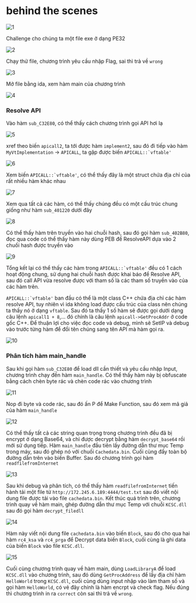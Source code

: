 # behind the scenes

![1](https://github.com/noobmannn/KCSC_CTF_2024/blob/0d7d091ea183b58f5fe85641243d14fcd4a475a0/behind%20the%20scenes/Img/1.png)

Challenge cho chúng ta một file exe ở dạng PE32

![2](https://github.com/noobmannn/KCSC_CTF_2024/blob/0d7d091ea183b58f5fe85641243d14fcd4a475a0/behind%20the%20scenes/Img/2.png)

Chạy thử file, chương trình yêu cầu nhập Flag, sai thì trả về ``wrong``

![3](https://github.com/noobmannn/KCSC_CTF_2024/blob/0d7d091ea183b58f5fe85641243d14fcd4a475a0/behind%20the%20scenes/Img/3.png)

Mở file bằng ida, xem hàm main của chương trình

![4](https://github.com/noobmannn/KCSC_CTF_2024/blob/0d7d091ea183b58f5fe85641243d14fcd4a475a0/behind%20the%20scenes/Img/4.png)

### Resolve API

Vào hàm ``sub_C32E80``, có thể thấy cách chương trình gọi API hơi lạ

![5](https://github.com/noobmannn/KCSC_CTF_2024/blob/0d7d091ea183b58f5fe85641243d14fcd4a475a0/behind%20the%20scenes/Img/5.png)

xref theo biến ``apicall2``, ta tới được hàm ``implement2``, sau đó đi tiếp vào hàm ``MyVtImplementation`` -> ``APICALL``, ta gặp được biến ``APICALL::`vftable'``

![6](https://github.com/noobmannn/KCSC_CTF_2024/blob/0d7d091ea183b58f5fe85641243d14fcd4a475a0/behind%20the%20scenes/Img/6.png)

Xem biến ``APICALL::`vftable'``, có thể thấy đây là một struct chứa địa chỉ của rất nhiều hàm khác nhau

![7](https://github.com/noobmannn/KCSC_CTF_2024/blob/0d7d091ea183b58f5fe85641243d14fcd4a475a0/behind%20the%20scenes/Img/7.png)

Xem qua tất cả các hàm, có thể thấy chúng đều có một cấu trúc chung giống như hàm ``sub_401220`` dưới đây

![8](https://github.com/noobmannn/KCSC_CTF_2024/blob/0d7d091ea183b58f5fe85641243d14fcd4a475a0/behind%20the%20scenes/Img/8.png)

Có thể thấy hàm trên truyền vào hai chuỗi hash, sau đó gọi hàm ``sub_402B80``, đọc qua code có thể thấy hàm này dùng PEB để ResolveAPI dựa vào 2 chuối hash được truyền vào

![9](https://github.com/noobmannn/KCSC_CTF_2024/blob/0d7d091ea183b58f5fe85641243d14fcd4a475a0/behind%20the%20scenes/Img/9.png)

Tổng kết lại có thể thấy các hàm trong ``APICALL::`vftable'`` đều có 1 cách hoạt động chung, sử dụng hai chuỗi hash được khai báo để Resolve API, sau đó call API vừa resolve được với tham số là các tham số truyền vào của các hàm trên.

``APICALL::`vftable'`` ban đầu có thể là một class C++ chứa địa chỉ các hàm resolve API, tuy nhiên vì ida không load được cấu trúc của class nên chúng ta thấy nó ở dạng ``vftable``. Sau đó ta thấy 1 số hàm sẽ được gọi dưới dạng câu lệnh ``apicall1 + 8``,... đó chính là câu lệnh ``apicall->GetProcAddr`` ở code gốc C++. Để thuận lợi cho việc đọc code và debug, mình sẽ SetIP và debug vào trước từng hàm để đổi tên chúng sang tên API mà hàm gọi ra.

![10](https://github.com/noobmannn/KCSC_CTF_2024/blob/0d7d091ea183b58f5fe85641243d14fcd4a475a0/behind%20the%20scenes/Img/10.png)

### Phân tích hàm main_handle

Sau khi gọi hàm ``sub_C32E80`` để load dll cần thiết và yêu cầu nhập Input, chương trình chạy đến hàm ``main_handle``. Có thể thấy hàm này bị obfuscate bằng cách chèn byte rác và chèn code rác vào chương trình

![11](https://github.com/noobmannn/KCSC_CTF_2024/blob/845ba24b603db4c0e76bd46a8a3215cf5cc9a2ca/behind%20the%20scenes/Img/11.png)

Nop đi byte và code rác, sau đó ấn P để Make Function, sau đó xem mã giả của hàm ``main_handle``

![12](https://github.com/noobmannn/KCSC_CTF_2024/blob/845ba24b603db4c0e76bd46a8a3215cf5cc9a2ca/behind%20the%20scenes/Img/12.png)

Có thể thấy tất cả các string quan trọng trong chương trình đều đã bị encrypt ở dạng Base64, và chỉ được decrypt bằng hàm ``decrypt_base64`` rồi mới sử dụng tiếp. Hàm ``main_handle`` đầu tiên lấy đường dẫn thư mục Temp trong máy, sau đó ghép nó với chuối ``Cachedata.bin``.  Cuối cùng đẩy toàn bộ đường dẫn trên vào biến Buffer. Sau đó chương trình gọi hàm ``readfilefromInternet``

![13](https://github.com/noobmannn/KCSC_CTF_2024/blob/845ba24b603db4c0e76bd46a8a3215cf5cc9a2ca/behind%20the%20scenes/Img/13.png)

Sau khi debug và phân tích, có thể thấy hàm ``readfilefromInternet`` tiến hành tải một file từ ``http://172.245.6.189:4444/test.txt`` sau đó viết nội dung file được tải vào file ``cachedata.bin``. Kết thúc quá trình trên, chương trình quay về hàm main, ghép đường dẫn thư mục Temp với chuỗi ``KCSC.dll`` sau đó gọi hàm ``decrypt_filedll``

![14](https://github.com/noobmannn/KCSC_CTF_2024/blob/845ba24b603db4c0e76bd46a8a3215cf5cc9a2ca/behind%20the%20scenes/Img/14.png)

Hàm này viết nội dung file ``cachedata.bin`` vào biến ``Block``, sau đó cho qua hai hàm ``rc4_ksa`` và ``rc4_prga`` để Decrypt data biến ``Block``, cuối cùng là ghi data của biến ``Block`` vào file ``KCSC.dll``.

![15](https://github.com/noobmannn/KCSC_CTF_2024/blob/845ba24b603db4c0e76bd46a8a3215cf5cc9a2ca/behind%20the%20scenes/Img/15.png)

Cuối cùng chương trình quay về hàm main, dùng ``LoadLibraryA`` để load ``KCSC.dll`` vào chương trình, sau đó dùng ``GetProcAddress`` để lấy địa chỉ hàm ``HelloWorld`` trong ``KCSC.dll``, cuối cùng dùng input nhập vào làm tham số và gọi hàm ``HelloWorld``, có vẻ đây chính là hàm encrpt và check flag. Nếu đúng thì chương trình in ra ``correct`` còn sai thì trả về ``wrong``.

